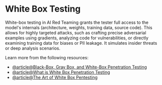 # White Box Testing

White-box testing in AI Red Teaming grants the tester full access to the model's internals (architecture, weights, training data, source code). This allows for highly targeted attacks, such as crafting precise adversarial examples using gradients, analyzing code for vulnerabilities, or directly examining training data for biases or PII leakage. It simulates insider threats or deep analysis scenarios.

Learn more from the following resources:

- [@article@Black-Box, Gray Box, and White-Box Penetration Testing](https://www.eccouncil.org/cybersecurity-exchange/penetration-testing/black-box-gray-box-and-white-box-penetration-testing-importance-and-uses/)
- [@article@What is White Box Penetration Testing](https://www.getastra.com/blog/security-audit/white-box-penetration-testing/)
- [@article@The Art of White Box Pentesting](https://infosecwriteups.com/cracking-the-code-the-art-of-white-box-pentesting-de296bc22c67)
